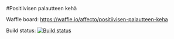 #Positiivisen palautteen kehä

Waffle board: https://waffle.io/affecto/positiivisen-palautteen-keha

Build status: [![Build status](https://ci.appveyor.com/api/projects/status/e3w1cp7oq7s0b30f?svg=true)](https://ci.appveyor.com/project/affecto/positiivisen-palautteen-keha)
